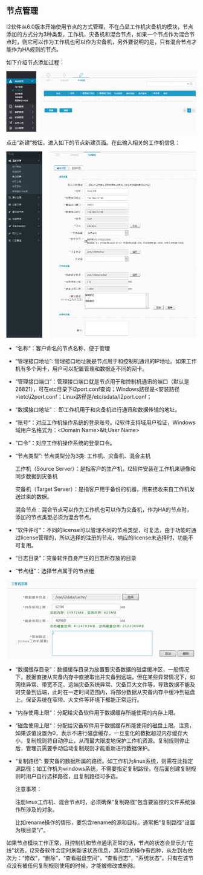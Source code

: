 ## 节点管理

I2软件从6.0版本开始使用节点的方式管理，不在凸显工作机灾备机的模块，节点添加的方式分为3种类型，工作机，灾备机和混合节点，如果一个节点作为混合节点时，则它可以作为工作机也可以作为灾备机，另外要说明的是，只有混合节点才能作为HA规则的节点。

如下介绍节点添加过程：

![](/assets/V6.016151.png)

点击“新建”按钮，进入如下的节点新建页面。在此输入相关的工作机信息：

![](/assets/V6.11804259.png)

*   “名称“：客户命名的节点名称，便于管理
*   “管理接口地址”: 管理接口地址就是节点用于和控制机通讯的IP地址。如果工作机有多个网卡，用户可以配置管理和数据走不同的网卡。
*   “管理接口端口”：管理接口端口就是节点用于和控制机通讯的端口（默认是26821），可在etc目录下i2port.conf查询；Windows路径是&lt;安装路径&gt;\etc\i2port.conf；Linux路径是/etc/sdata/i2port.conf；
*   “数据接口地址”： 即工作机用于和灾备机进行通讯和数据传输的地址。
*   “账号“：对应工作机操作系统的登录账号。i2软件支持域用户验证，Windows域用户名格式为：&lt;Domain Name&gt;\&lt;User Name&gt;
*   “口令“：对应工作机操作系统的登录口令。
*   “节点类型”: 节点类型分为3类: 工作机、灾备机、混合主机

    工作机（Source Server）：是指客户的生产机，I2软件安装在工作机来镜像和同步数据到灾备机

    灾备机（Target Server）：是指客户用于备份的机器，用来接收来自工作机发送过来的数据。

    混合节点：混合节点可以作为工作机也可以作为灾备机，作为HA的节点时，添加的节点类型必须为混合节点。

*   “软件许可“：不同的license可以管理不同的节点类型，可复选，由于功能时通过license管理的，所以选择的注册的节点，响应的license未选择时，功能不可复用。
*   “日志目录”：灾备软件自身产生的日志所存放的目录
*   “节点组”：选择节点属于的节点组

![](/assets/V6.016822.png)

*   “数据缓存目录”：数据缓存目录为放置要灾备数据的磁盘缓冲区，一般情况下，数据直接从灾备内存中直接取出并灾备到远端，但在某些异常情况下，如网络异常、带宽不足、远端灾备系统异常、灾备巨大文件等，导致数据不能及时灾备到远端，此时在一定时间范围内，将部分数据从灾备内存中缓冲到磁盘上。保证系统在窄带、大文件等环境下都能正常运行。
*   “内存使用上限“：分配给灾备软件用于数据缓存所能使用的内存上限。
*   “磁盘使用上限“：分配给灾备软件用于数据缓存所能使用的磁盘上限。注意，如果该值设置为0，表示不进行磁盘缓存，一旦变化的数据超过内存缓存大小，复制规则将自动停止，从而最大限度地保护工作机资源。复制规则停止后，管理员需要手动启动复制规则才能重新进行数据保护。
*   “复制路径”: 要灾备的数据所属的路径。如工作机为linux系统，则需在此指定源路径；如工作机为windows系统，不需要指定复制路径，在后面创建复制规则时用户自行选择路径，且复制路径可多选。

    注意事项：

    注册linux工作机、混合节点时，必须确保“复制路径”包含要监控的文件系统操作所涉及的对象。

    比如rename操作的情形，要包含rename的源和目标。通常把“复制路径”设置为根目录&quot;/&quot;。

如果节点模块工作正常，且控制机和节点通讯正常的话，节点的状态会显示为“在线”状态，i2灾备软件会定时刷新该状态信息，其对应的操作有四种，从左到右依次为：“修改”，“删除”，“查看磁盘空间”，“查看日志”，“系统状态”。只有在该节点没有被任何复制规则使用的时候，才能被修改或删除。